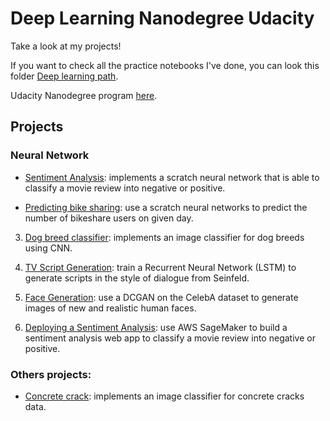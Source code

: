 # Deep Learning Nanodegree Udacity

Take a look at my projects!

If you want to check all the practice notebooks I've done, you can look this folder [Deep learning path](https://github.com/HannaLAguilar/Deep_Learning_Udacity/tree/master/Deep_learning%20path).

Udacity Nanodegree program [here](https://www.udacity.com/course/deep-learning-nanodegree--nd101).

## Projects

### Neural Network

* [Sentiment Analysis](https://github.com/HannaLAguilar/Sentiment_analysis): implements a scratch neural network that is able to classify a movie review into negative or positive.

* [Predicting bike sharing](https://github.com/HannaLAguilar/Predicting_bike_sharing): use a scratch neural networks to predict the number of bikeshare users on given day.

3. [Dog breed classifier](https://github.com/HannaLAguilar/Dog-_Identification_CNN): implements an image classifier for dog breeds using CNN. 

4. [TV Script Generation](https://github.com/HannaLAguilar/TV_Script_RNN): train a Recurrent Neural Network (LSTM) to generate scripts in the style of dialogue from Seinfeld.

5. [Face Generation](https://github.com/HannaLAguilar/Face_generation): use a DCGAN on the CelebA dataset to generate images of new and realistic human faces.

5. [Deploying a Sentiment Analysis](https://github.com/HannaLAguilar/Sentiment_analysis_Web): use AWS SageMaker to build a sentiment analysis web app to classify a movie review into negative or positive.

### Others projects:

* [Concrete crack](https://github.com/HannaLAguilar/Concrete_Crack_Classification): implements an image classifier for concrete cracks data.
